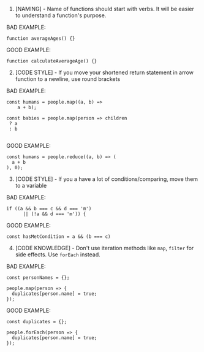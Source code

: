 1. [NAMING] - Name of functions should start with verbs. It will be easier to understand a function's purpose.

BAD EXAMPLE:
```
function averageAges() {} 

```

GOOD EXAMPLE: 
```
function calculateAverageAge() {}
```

2. [CODE STYLE] - If you move your shortened return statement in arrow function to a newline, use round brackets

BAD EXAMPLE:
```
const humans = people.map((a, b) =>
    a + b);

const babies = people.map(person => children 
 ? a
 : b
 
```

GOOD EXAMPLE: 
```
const humans = people.reduce((a, b) => (
  a + b
), 0);
```

3. [CODE STYLE] - If you a have a lot of conditions/comparing, move them to a variable

BAD EXAMPLE:
```
if ((a && b === c && d === 'm')
      || (!a && d === 'm')) {

```

GOOD EXAMPLE: 
```
const hasMetCondition = a && (b === c)
```

4. [CODE KNOWLEDGE] - Don't use iteration methods like `map`, `filter` for side effects. Use `forEach` instead. 

BAD EXAMPLE:
```
const personNames = {};

people.map(person => {
  duplicates[person.name] = true;
});

```

GOOD EXAMPLE: 
```
const duplicates = {};

people.forEach(person => {
  duplicates[person.name] = true;
});
```
